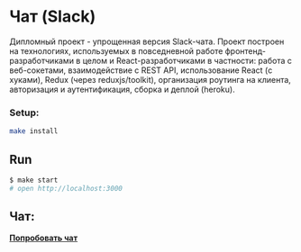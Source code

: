 # Чат (Slack)

Дипломный проект - упрощенная версия Slack-чата. Проект построен на технологиях, используемых в повседневной работе фронтенд-разработчиками в целом и React-разработчиками в частности: работа с веб-сокетами, взаимодействие с REST API, использование React (с хуками), Redux (через reduxjs/toolkit), организация роутинга на клиента, авторизация и аутентификация, сборка и деплой (heroku).

### Setup:

```sh
make install
```

## Run

```sh
$ make start
# open http://localhost:3000
```

## Чат:
**[Попробовать чат](https://calm-coast-07011.herokuapp.com/)**
